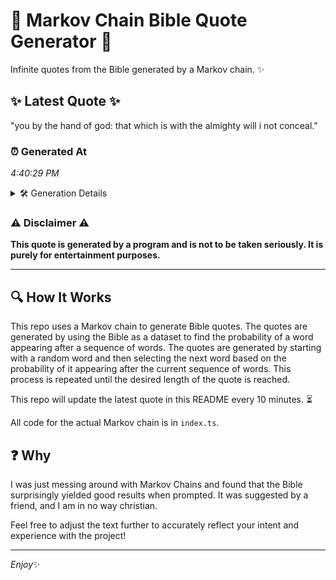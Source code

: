 # 📖 Markov Chain Bible Quote Generator 📖

Infinite quotes from the Bible generated by a Markov chain. ✨

## ✨ Latest Quote ✨
"you by the hand of god: that which is with the almighty will i not conceal."

### ⏰ Generated At
*4:40:29 PM*

<details>
    <summary>🛠️ Generation Details</summary>
    <p>
        <strong>🌱 Seed:</strong> you<br>
        <strong>🔄 Iterations:</strong> 15<br>
        <strong>📜 Context History:</strong><br>[ you ]: by<br>[ you, by ]: the<br>[ you, by, the ]: hand<br>[ you, by, the, hand ]: of<br>[ you, by, the, hand, of ]: god:<br>[ you, by, the, hand, of, god: ]: that<br>[ by, the, hand, of, god:, that ]: which<br>[ the, hand, of, god:, that, which ]: is<br>[ hand, of, god:, that, which, is ]: with<br>[ of, god:, that, which, is, with ]: the<br>[ god:, that, which, is, with, the ]: almighty<br>[ that, which, is, with, the, almighty ]: will<br>[ which, is, with, the, almighty, will ]: i<br>[ is, with, the, almighty, will, i ]: not<br>[ with, the, almighty, will, i, not ]: conceal.<br>
    </p>
</details>

### ⚠️ Disclaimer ⚠️
**This quote is generated by a program and is not to be taken seriously. It is purely for entertainment purposes.**

---

## 🔍 How It Works

This repo uses a Markov chain to generate Bible quotes. The quotes are generated by using the Bible as a dataset to find the probability of a word appearing after a sequence of words. The quotes are generated by starting with a random word and then selecting the next word based on the probability of it appearing after the current sequence of words. This process is repeated until the desired length of the quote is reached.

This repo will update the latest quote in this README every 10 minutes. ⏳

All code for the actual Markov chain is in `index.ts`.

## ❓ Why

I was just messing around with Markov Chains and found that the Bible surprisingly yielded good results when prompted. 
It was suggested by a friend, and I am in no way christian.

Feel free to adjust the text further to accurately reflect your intent and experience with the project!

---

*Enjoy*✨
